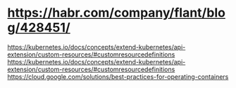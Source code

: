 # https://habr.com/company/flant/blog/428451/
https://kubernetes.io/docs/concepts/extend-kubernetes/api-extension/custom-resources/#customresourcedefinitions
https://kubernetes.io/docs/concepts/extend-kubernetes/api-extension/custom-resources/#customresourcedefinitions
https://cloud.google.com/solutions/best-practices-for-operating-containers
